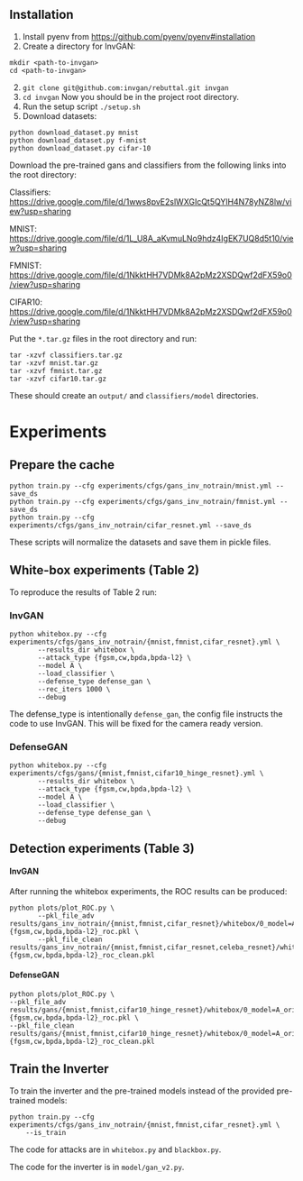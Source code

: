 ## Installation
1. Install pyenv from https://github.com/pyenv/pyenv#installation
2. Create a directory for InvGAN: 
```
mkdir <path-to-invgan>
cd <path-to-invgan>
```
2. `git clone git@github.com:invgan/rebuttal.git invgan`
3. `cd invgan` Now you should be in the project root directory. 
4. Run the setup script `./setup.sh`
5. Download datasets:
```
python download_dataset.py mnist
python download_dataset.py f-mnist
python download_dataset.py cifar-10
```
Download the pre-trained gans and classifiers from the following links into
the root directory:

Classifiers: https://drive.google.com/file/d/1wws8pvE2slWXGIcQt5QYlH4N78yNZ8lw/view?usp=sharing

MNIST: https://drive.google.com/file/d/1L_U8A_aKvmuLNo9hdz4IgEK7UQ8d5t10/view?usp=sharing

FMNIST: https://drive.google.com/file/d/1NkktHH7VDMk8A2pMz2XSDQwf2dFX59o0/view?usp=sharing

CIFAR10: https://drive.google.com/file/d/1NkktHH7VDMk8A2pMz2XSDQwf2dFX59o0/view?usp=sharing

Put the `*.tar.gz` files in the root directory and run:
```
tar -xzvf classifiers.tar.gz
tar -xzvf mnist.tar.gz
tar -xzvf fmnist.tar.gz
tar -xzvf cifar10.tar.gz
```
These should create an `output/` and `classifiers/model` directories.
# Experiments

## Prepare the cache
```
python train.py --cfg experiments/cfgs/gans_inv_notrain/mnist.yml --save_ds
python train.py --cfg experiments/cfgs/gans_inv_notrain/fmnist.yml --save_ds
python train.py --cfg experiments/cfgs/gans_inv_notrain/cifar_resnet.yml --save_ds
```
These scripts will normalize the datasets and save them in pickle files.

## White-box experiments (Table 2)
To reproduce the results of Table 2 run: 
### InvGAN
```
python whitebox.py --cfg experiments/cfgs/gans_inv_notrain/{mnist,fmnist,cifar_resnet}.yml \ 
       --results_dir whitebox \
       --attack_type {fgsm,cw,bpda,bpda-l2} \
       --model A \
       --load_classifier \
       --defense_type defense_gan \
       --rec_iters 1000 \
       --debug
```
The defense_type is intentionally `defense_gan`, the config file instructs the code
to use InvGAN. This will be fixed for the camera ready version. 

### DefenseGAN
```
python whitebox.py --cfg experiments/cfgs/gans/{mnist,fmnist,cifar10_hinge_resnet}.yml \ 
       --results_dir whitebox \
       --attack_type {fgsm,cw,bpda,bpda-l2} \
       --model A \
       --load_classifier \
       --defense_type defense_gan \
       --debug
```
## Detection experiments (Table 3)
#### InvGAN
After running the whitebox experiments, the ROC results can be produced:

```
python plots/plot_ROC.py \
       --pkl_file_adv results/gans_inv_notrain/{mnist,fmnist,cifar_resnet}/whitebox/0_model=A_orig_Iter=1000_RR=1_LR=0.0100_defense_ganattack={fgsm,cw,bpda,bpda-l2}_roc.pkl \
       --pkl_file_clean results/gans_inv_notrain/{mnist,fmnist,cifar_resnet,celeba_resnet}/whitebox/0_model=A_orig_Iter=1000_RR=1_LR=0.0100_defense_ganattack={fgsm,cw,bpda,bpda-l2}_roc_clean.pkl
```

#### DefenseGAN
```
python plots/plot_ROC.py \
--pkl_file_adv results/gans/{mnist,fmnist,cifar10_hinge_resnet}/whitebox/0_model=A_orig_Iter=200_RR=10_LR=10.0000_defense_ganattack={fgsm,cw,bpda,bpda-l2}_roc.pkl \
--pkl_file_clean results/gans/{mnist,fmnist,cifar10_hinge_resnet}/whitebox/0_model=A_orig_Iter=200_RR=10_LR=10.0000_defense_ganattack={fgsm,cw,bpda,bpda-l2}_roc_clean.pkl
```

## Train the Inverter

To train the inverter and the pre-trained models instead of the provided pre-trained models:
```
python train.py --cfg experiments/cfgs/gans_inv_notrain/{mnist,fmnist,cifar_resnet}.yml \
    --is_train
```

The code for attacks are in `whitebox.py` and `blackbox.py`.

The code for the inverter is in `model/gan_v2.py`.